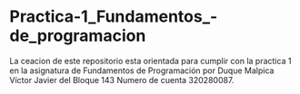 # Practica-1_Fundamentos_-de_programacion
La ceacion de este repositorio esta orientada para cumplir con la practica 1 en la asignatura de Fundamentos de Programación por Duque Malpica Víctor Javier del Bloque 143 Numero de cuenta 320280087.
